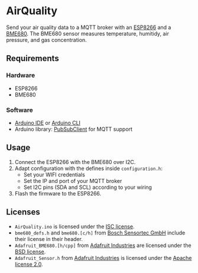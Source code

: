 # AirQuality

Send your air quality data to a MQTT broker with an [ESP8266](https://www.espressif.com) and a [BME680](https://www.bosch-sensortec.com/bst/products/all_products/bme680). The BME680 sensor measures temperature, humitidy, air pressure, and gas concentration.

## Requirements
### Hardware
- ESP8266
- BME680

### Software
- [Arduino IDE](https://www.arduino.cc/) or [Arduino CLI](https://github.com/arduino/arduino-cli)
- Arduino library: [PubSubClient](https://github.com/knolleary/pubsubclient) for MQTT support

## Usage
1. Connect the ESP8266 with the BME680 over I2C.
2. Adapt configuration with the defines inside `configuration.h`:
   - Set your WIFI credentials
   - Set the IP and port of your MQTT broker
   - Set I2C pins (SDA and SCL) according to your wiring
3. Flash the firmware to the ESP8266.

## Licenses
- `AirQuality.ino` is licensed under the [ISC license](LICENSE-ISC.md).
- `bme680_defs.h` and `bme680.[c/h]` from [Bosch Sensortec GmbH](https://www.bosch-sensortec.com) include their license in their header.
- `Adafruit_BME680.[h/cpp]` from [Adafruit Industries](https://github.com/adafruit/Adafruit_BME680) are licensed under the [BSD license](https://en.wikipedia.org/wiki/BSD_licenses).
- `Adafruit_Sensor.h` from [Adafruit Industries](https://github.com/adafruit/Adafruit_Sensor) is licensed under the [Apache license 2.0](http://www.apache.org/licenses/LICENSE-2.0).
